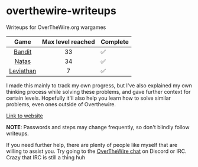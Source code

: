 # overthewire-writeups

Writeups for OverTheWire.org wargames

| Game                                                                                 | Max level reached | Complete           |
|:------------------------------------------------------------------------------------:|:-----------------:| ------------------ |
| [Bandit](https://github.com/rafayet-git/overthewire-writeups/tree/main/bandit)       | 33                | :white_check_mark: |
| [Natas](https://github.com/rafayet-git/overthewire-writeups/tree/main/natas)         | 34                | :white_check_mark: |
| [Leviathan](https://github.com/rafayet-git/overthewire-writeups/tree/main/leviathan) | 7                 | :white_check_mark: |

I made this mainly to track my own progress, but I've also explained my own thinking process while solving these problems, and gave further context for certain levels. Hopefully it'll also help you learn how to solve similar problems, even ones outside of Overthewire. 

[Link to website](https://overthewire.org/wargames/)

**NOTE**: Passwords and steps may change frequently, so don't blindly follow writeups.

If you need further help, there are plenty of people like myself that are willing to assist you. Try going to the [OverTheWire chat](https://overthewire.org/information/chat.html) on Discord or IRC. Crazy that IRC is still a thing huh
